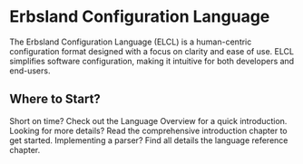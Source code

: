 # Erbsland Configuration Language

The Erbsland Configuration Language (ELCL) is a human-centric configuration format designed with a focus on clarity and ease of use. ELCL simplifies software configuration, making it intuitive for both developers and end-users.

## Where to Start?

Short on time? Check out the Language Overview for a quick introduction.
Looking for more details? Read the comprehensive introduction chapter to get started.
Implementing a parser? Find all details the language reference chapter.

